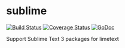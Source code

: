# sublime
[![Build Status](https://travis-ci.org/limetext/sublime.svg?branch=master)](https://travis-ci.org/limetext/sublime)
[![Coverage Status](https://img.shields.io/coveralls/limetext/sublime.svg?branch=master)](https://coveralls.io/r/limetext/sublime?branch=master)
[![GoDoc](https://godoc.org/github.com/limetext/sublime?status.svg)](https://godoc.org/github.com/limetext/sublime)

Support Sublime Text 3 packages for limetext
